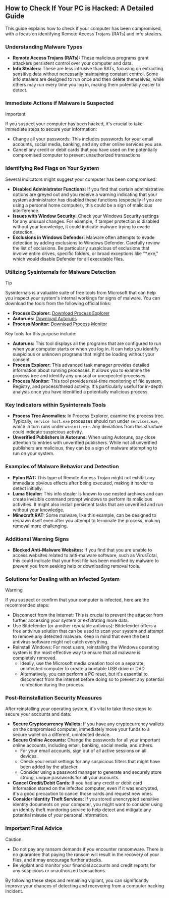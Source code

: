 ## How to Check If Your PC is Hacked: A Detailed Guide

This guide explains how to check if your computer has been compromised, with a focus on identifying Remote Access Trojans (RATs) and info stealers.

### Understanding Malware Types

* **Remote Access Trojans (RATs):** These malicious programs grant attackers persistent control over your computer and data.
* **Info Stealers:** These are less intrusive than RATs, focusing on extracting sensitive data without necessarily maintaining constant control. Some info stealers are designed to run once and then delete themselves, while others may run every time you log in, making them potentially easier to detect.

### Immediate Actions if Malware is Suspected

> [!IMPORTANT]
> If you suspect your computer has been hacked, it's crucial to take immediate steps to secure your information:
>
> * Change all your passwords: This includes passwords for your email accounts, social media, banking, and any other online services you use.
> * Cancel any credit or debit cards that you have used on the potentially compromised computer to prevent unauthorized transactions.

### Identifying Red Flags on Your System

Several indicators might suggest your computer has been compromised:

* **Disabled Administrator Functions:** If you find that certain administrative options are greyed out and you receive a warning indicating that your system administrator has disabled these functions (especially if you are using a personal home computer), this could be a sign of malicious interference.
* **Issues with Window Security:** Check your Windows Security settings for any unusual changes. For example, if tamper protection is disabled without your knowledge, it could indicate malware trying to evade detection.
* **Exclusions in Windows Defender:** Malware often attempts to evade detection by adding exclusions to Windows Defender. Carefully review the list of exclusions. Be particularly suspicious of exclusions that involve entire drives, specific folders, or broad exceptions like "*.exe," which would disable Defender for all executable files.

### Utilizing Sysinternals for Malware Detection

> [!TIP]
> Sysinternals is a valuable suite of free tools from Microsoft that can help you inspect your system's internal workings for signs of malware. You can download the tools from the following official links:
>
> * **Process Explorer:** [Download Process Explorer](https://download.sysinternals.com/files/ProcessExplorer.zip)
> * **Autoruns:** [Download Autoruns](https://download.sysinternals.com/files/Autoruns.zip)
> * **Process Monitor:** [Download Process Monitor](https://download.sysinternals.com/files/ProcessMonitor.zip)
>
> Key tools for this purpose include:
>
> * **Autoruns:** This tool displays all the programs that are configured to run when your computer starts or when you log in. It can help you identify suspicious or unknown programs that might be loading without your consent.
> * **Process Explorer:** This advanced task manager provides detailed information about running processes. It allows you to examine the process tree and identify any unusual or unexpected processes.
> * **Process Monitor:** This tool provides real-time monitoring of file system, Registry, and process/thread activity. It's particularly useful for in-depth analysis once you have identified a potentially malicious process.

### Key Indicators within Sysinternals Tools

* **Process Tree Anomalies:** In Process Explorer, examine the process tree. Typically, `service host.exe` processes should run under `services.exe`, which in turn runs under `wininit.exe`. Any deviations from this structure could indicate suspicious activity.
* **Unverified Publishers in Autoruns:** When using Autoruns, pay close attention to entries with unverified publishers. While not all unverified publishers are malicious, they can be a sign of malware attempting to run on your system.

### Examples of Malware Behavior and Detection

* **Pylon RAT:** This type of Remote Access Trojan might not exhibit any immediate obvious effects after being executed, making it harder to detect initially.
* **Luma Stealer:** This info stealer is known to use nested archives and can create invisible command prompt windows to perform its malicious activities. It might also install persistent tasks that are unverified and run without your knowledge.
* **Minecraft RAT:** Some malware, like this example, can be designed to respawn itself even after you attempt to terminate the process, making removal more challenging.

### Additional Warning Signs

* **Blocked Anti-Malware Websites:** If you find that you are unable to access websites related to anti-malware software, such as VirusTotal, this could indicate that your host file has been modified by malware to prevent you from seeking help or downloading removal tools.

### Solutions for Dealing with an Infected System

> [!WARNING]
> If you suspect or confirm that your computer is infected, here are the recommended steps:
>
> * Disconnect from the Internet: This is crucial to prevent the attacker from further accessing your system or exfiltrating more data.
> * Use Bitdefender (or another reputable antivirus): Bitdefender offers a free antivirus solution that can be used to scan your system and attempt to remove any detected malware. Keep in mind that even the best antivirus software might not catch everything.
> * Reinstall Windows: For most users, reinstalling the Windows operating system is the most effective way to ensure that all malware is completely removed.
>     * Ideally, use the Microsoft media creation tool on a separate, uninfected computer to create a bootable USB drive or DVD.
>     * Alternatively, you can perform a PC reset, but it's essential to disconnect from the internet before doing so to prevent any potential reinfection during the process.

### Post-Reinstallation Security Measures

After reinstalling your operating system, it's vital to take these steps to secure your accounts and data:

* **Secure Cryptocurrency Wallets:** If you have any cryptocurrency wallets on the compromised computer, immediately move your funds to a secure wallet on a different, uninfected device.
* **Secure Online Accounts:** Change the passwords for all your important online accounts, including email, banking, social media, and others.
    * For your email accounts, sign out of all active sessions on all devices.
    * Check your email settings for any suspicious filters that might have been added by the attacker.
    * Consider using a password manager to generate and securely store strong, unique passwords for all your accounts.
* **Cancel Credit/Debit Cards:** If you had any credit or debit card information stored on the infected computer, even if it was encrypted, it's a good precaution to cancel those cards and request new ones.
* **Consider Identity Theft Services:** If you stored unencrypted sensitive identity documents on your computer, you might want to consider using an identity theft monitoring service to help detect and mitigate any potential misuse of your personal information.

### Important Final Advice

> [!CAUTION]
> * Do not pay any ransom demands if you encounter ransomware. There is no guarantee that paying the ransom will result in the recovery of your files, and it may encourage further attacks.
> * Be vigilant and monitor your financial accounts and credit reports for any suspicious or unauthorized transactions.

By following these steps and remaining vigilant, you can significantly improve your chances of detecting and recovering from a computer hacking incident.
